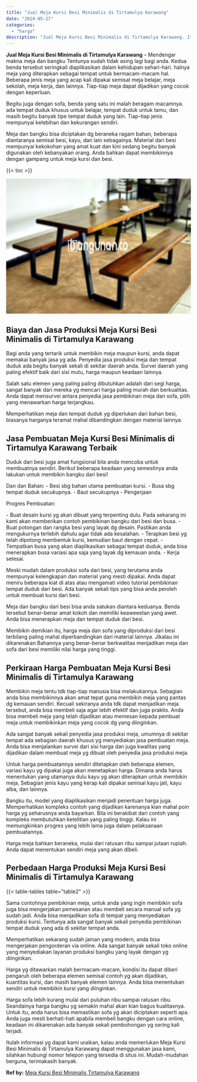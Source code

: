```yaml
---
title: "Jual Meja Kursi Besi Minimalis di Tirtamulya Karawang"
date: "2024-05-27"
categories: 
  - "harga"
description: "Jual Meja Kursi Besi Minimalis di Tirtamulya Karawang. Itulah informasi yg dapat kami uraikan, kalau anda memerlukan Meja Kursi Besi Minimalis di Tirtamulya..."
---
```


**Jual Meja Kursi Besi Minimalis di Tirtamulya Karawang** – Mendengar makna meja dan bangku Tentunya sudah tidak asing lagi bagi anda. Kedua benda tersebut seringkali diaplikasikan dalam kehidupan sehari-hari. halnya meja yang diterapkan sebagai tempat untuk bermacam-macam hal. Beberapa jenis meja yang acap kali dipakai semisal meja belajar, meja sekolah, meja kerja, dan lainnya. Tiap-tiap meja dapat dijadikan yang cocok dengan keperluan.

Begitu juga dengan sofa, benda yang satu ini malah beragam macamnya. ada tempat duduk khusus untuk belajar, tempat duduk untuk tamu, dan masih begitu banyak tipe tempat duduk yang lain. Tiap-tiap jenis mempunyai kelebihan dan kekurangan sendiri.

Meja dan bangku bisa diciptakan dg beraneka ragam bahan, beberapa diantaranya semisal besi, kayu, dan lain sebagainya. Material dari besi mempunyai kekokohan yang amat kuat dan kini sedang begitu banyak digunakan oleh kebanyakan orang. Anda bahkan dapat membikinnya dengan gampang untuk meja kursi dan besi.

{{< toc >}}

![Jual Meja Kursi Besi Minimalis di Tirtamulya Karawang](/images/jual-meja-besi-murah19.png)

## Biaya dan Jasa Produksi Meja Kursi Besi Minimalis di Tirtamulya Karawang

Bagi anda yang tertarik untuk membikin meja maupun kursi, anda dapat memakai banyak jasa yg ada. Penyedia jasa produksi meja dan tempat duduk ada begitu banyak sekali di sekitar daerah anda. Survei daerah yang paling efektif baik dari sisi mutu, harga maupun keadaan lainnya.

Salah satu elemen yang paling paling dibutuhkan adalah dari segi harga, sangat banyak dari mereka yg mencari harga paling murah dan berkualitas. Anda dapat mensurvei antara penyedia jasa pembikinan meja dan sofa, pilih yang menawarkan harga terjangkau.

Memperhatikan meja dan tempat duduk yg diperlukan dari bahan besi, biasanya harganya teramat mahal dibandingkan dengan material lainnya.

## Jasa Pembuatan Meja Kursi Besi Minimalis di Tirtamulya Karawang Terbaik

Duduk dari besi juga amat fungsional bila anda mencoba untuk membuatnya sendiri. Berikut beberapa keadaan yang semestinya anda lakukan untuk membikin bangku dari besi!

Dan dan Bahan: - Besi sbg bahan utama pembuatan kursi. - Busa sbg tempat duduk secukupnya. - Baut secukupnya - Pengerjaan

Progres Pembuatan:

\- Buat desain kursi yg akan dibuat yang terpenting dulu. Pada sekarang ini kami akan memberikan contoh pembikinan bangku dari besi dan busa. - Buat potongan dan rangka besi yang layak dg desain. Pastikan anda mengukurnya terlebih dahulu agar tidak ada kesalahan. - Terapkan besi yg telah dipotong membentuk kursi, kemudian baut dengan cepat. - Tempatkan busa yang akan diaplikasikan sebagai tempat duduk, anda bisa menerapkan busa variasi apa saja yang layak dg kemauan anda. - Kerja selesai.

Meski mudah dalam produksi sofa dari besi, yang terutama anda mempunyai kelengkapan dan material yang mesti dipakai. Anda dapat meniru beberapa kiat di atas atau mengamati video tutorial pembikinan tempat duduk dari besi. Ada banyak sekali tips yang bisa anda peroleh untuk membuat kursi dari besi.

Meja dan bangku dari besi bisa anda satukan diantara keduanya. Benda tersebut benar-benar amat kokoh dan memiliki keaweeetan yang awet. Anda bisa menerapkan meja dan tempat duduk dari besi.

Membikin demikian itu, harga meja dan sofa yang diproduksi dari besi terbilang paling mahal diperbandingkan dari material lainnya. Jikalau ini dikarenakan Bahannya yang benar-benar berkwalitas menjadikan meja dan sofa dari besi memiliki nilai harga yang tinggi.

## Perkiraan Harga Pembuatan Meja Kursi Besi Minimalis di Tirtamulya Karawang

Membikin meja tentu tdk tiap-tiap manusia bisa melakukannya. Sebagian anda bisa membikinnya akan amat tepat guna membikin meja yang pantas dg kemauan sendiri. Kecuali sekiranya anda tdk dapat menjadikan meja tersebut, anda bisa membeli saja agar lebih efektif dan juga praktis. Anda bisa membeli meja yang telah dijadikan atau memesan kepada pembuat meja untuk membikinkan meja yang cocok dg yang diinginkan.

Ada sangat banyak sekali penyedia jasa produksi meja, umumnya di sekitar tempat ada sebagian daerah khusus yg menyediakan jasa pembuatan meja. Anda bisa menjalankan survei dari sisi harga dan juga kwalitas yang dijadikan dalam membuat meja yg dibuat oleh penyedia jasa produksi meja.

Untuk harga pembuatannya sendiri ditetapkan oleh beberapa elemen, variasi kayu yg dipakai juga akan menetapkan harga. Dimana anda harus menentukan yang utamanya dulu kayu yg akan diterapkan untuk membikin meja, Sebagian jenis kayu yang kerap kali dipakai semisal kayu jati, kayu alba, dan lainnya.

Bangku itu, model yang diaplikasikan menjadi penentuan harga juga. Memperhatikan kompleks contoh yang dijadikan karenanya kian mahal poin harga yg seharusnya anda bayarkan. Bila ini berakibat dari contoh yang kompleks membutuhkan ketelitian yang paling tinggi. Kalau ini memungkinkan progres yang lebih lama juga dalam pelaksanaan pembuatannya.

Harga meja bahkan beraneka, mulai dari ratusan ribu sampai jutaan rupiah. Anda dapat menentukan sendiri meja yang akan dibeli.

## Perbedaan Harga Produksi Meja Kursi Besi Minimalis di Tirtamulya Karawang

{{< table-tables table="table2" >}}

Sama contohnya pembikinan meja, untuk anda yang ingin membikin sofa juga bisa mengerjakan pemesanan atau membeli secara manual sofa yg sudah jadi. Anda bisa menjadikan sofa di tempat yang menyediakan produksi kursi. Tentunya ada sangat banyak sekali penyedia pembikinan tempat duduk yang ada di sekitar tempat anda.

Memperhatikan sekarang sudah jaman yang modern, anda bisa mengerjakan pengorderan via online. Ada sangat banyak sekali toko online yang menyediakan layanan produksi bangku yang layak dengan yg diinginkan.

Harga yg ditawarkan malah bermacam-macam, kondisi itu dapat diberi pengaruh oleh beberapa elemen semisal contoh yg akan dijadikan, kuantitas kursi, dan masih banyak elemen lainnya. Anda bisa menentukan sendiri untuk membikin kursi yang diinginkan.

Harga sofa lebih kurang mulai dari puluhan ribu sampai ratusan ribu. Seandainya harga bangku yg semakin mahal akan kian bagus kualitasnya. Untuk itu, anda harus bisa memastikan sofa yg akan diciptakan seperti apa. Anda juga mesti berhati-hati apabila membeli bangku dengan cara online, keadaan ini dikarenakan ada banyak sekali pembohongan yg sering kali terjadi.

Itulah informasi yg dapat kami uraikan, kalau anda memerlukan Meja Kursi Besi Minimalis di Tirtamulya Karawang dapat menggunakan jasa kami, silahkan hubungi nomor telepon yang tersedia di situs ini. Mudah-mudahan berguna, terimakasih banyak.

**Ref by:** [Meja Kursi Besi Minimalis Tirtamulya Karawang](https://id.wikipedia.org/wiki/Meja)
